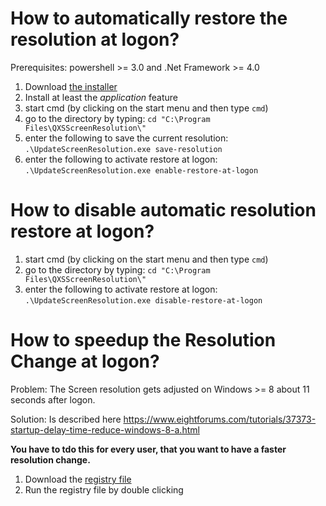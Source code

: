 # How to automatically restore the resolution at logon?

Prerequisites: powershell >= 3.0 and .Net Framework >= 4.0

 1. Download [the installer](https://github.com/qxsch/ScreenResolution/raw/master/Binary/ScreenResolutionSetup.msi)
 2. Install at least the *application* feature
 3. start cmd (by clicking on the start menu and then type ```cmd```)
 4. go to the directory by typing: ```cd "C:\Program Files\QXSScreenResolution\"```
 5. enter the following to save the current resolution: ```.\UpdateScreenResolution.exe save-resolution```
 6. enter the following to activate restore at logon:  ```.\UpdateScreenResolution.exe enable-restore-at-logon```
 
 

# How to disable automatic resolution restore at logon?
 1. start cmd (by clicking on the start menu and then type ```cmd```)
 2. go to the directory by typing: ```cd "C:\Program Files\QXSScreenResolution\"```
 3. enter the following to activate restore at logon:  ```.\UpdateScreenResolution.exe disable-restore-at-logon```



# How to speedup the Resolution Change at logon?
Problem: The Screen resolution gets adjusted on Windows >= 8  about 11 seconds after logon.

Solution: Is described here https://www.eightforums.com/tutorials/37373-startup-delay-time-reduce-windows-8-a.html

**You have to tdo this for every user, that you want to have a faster resolution change.**

 1. Download the [registry file](https://raw.githubusercontent.com/qxsch/ScreenResolution/master/Binary/Windows_8_No_Startup_Delay.reg)
 2. Run the registry file by double clicking
